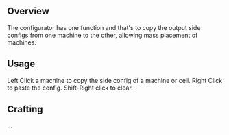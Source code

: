 ## Overview

The configurator has one function and that's to copy the output side
configs from one machine to the other, allowing mass placement of
machines.

## Usage

Left Click a machine to copy the side config of a machine or cell. Right
Click to paste the config. Shift-Right click to clear.

## Crafting

...
